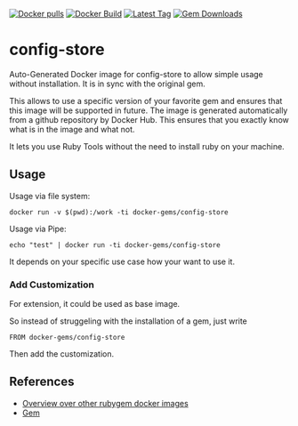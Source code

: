 [![Docker pulls](https://img.shields.io/docker/pulls/rubygem/config-store.svg)](https://hub.docker.com/r/rubygem/config-store/)
[![Docker Build](https://img.shields.io/docker/automated/rubygem/config-store.svg)](https://hub.docker.com/r/rubygem/config-store/)
[![Latest Tag](https://img.shields.io/github/tag/docker-rubygem/config-store.svg)](https://hub.docker.com/r/rubygem/config-store/)
[![Gem Downloads](https://img.shields.io/gem/dt/config-store.svg)](https://rubygems.org/gems/config-store/)
# config-store

Auto-Generated Docker image for config-store to allow simple usage without installation.
It is in sync with the original gem.

This allows to use a specific version of your favorite gem and ensures that this image will be supported in future.
The image is generated automatically from a github repository by Docker Hub.
This ensures that you exactly know what is in the image and what not.

It lets you use Ruby Tools without the need to install ruby on your machine.

## Usage

Usage via file system:

`docker run -v $(pwd):/work -ti docker-gems/config-store`

Usage via Pipe:

`echo "test" | docker run -ti docker-gems/config-store`

It depends on your specific use case how your want to use it.

### Add Customization

For extension, it could be used as base image.

So instead of struggeling with the installation of a gem, just write

`FROM docker-gems/config-store`

Then add the customization.

## References

 - [Overview over other rubygem docker images](https://github.com/thinkbot/docker-rubygem)
 - [Gem](https://rubygems.org/gems/config-store/)
